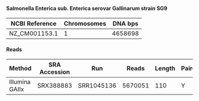 #### Salmonella Enterica sub. Enterica serovar Gallinarum strain SG9

| NCBI Reference | Chromosomes | DNA bps |
|----------------|-------------|---------|
| NZ_CM001153.1  |           1 | 4658698 |

#### Reads

|     Method     | SRA Accession |    Run     |  Reads  | Length | Paired? | SNPs |
|----------------|---------------|------------|---------|--------|---------|------|
| Illumina GAIIx | SRX388883     | SRR1045136 | 5670051 |    110 | Y       |    5 |
